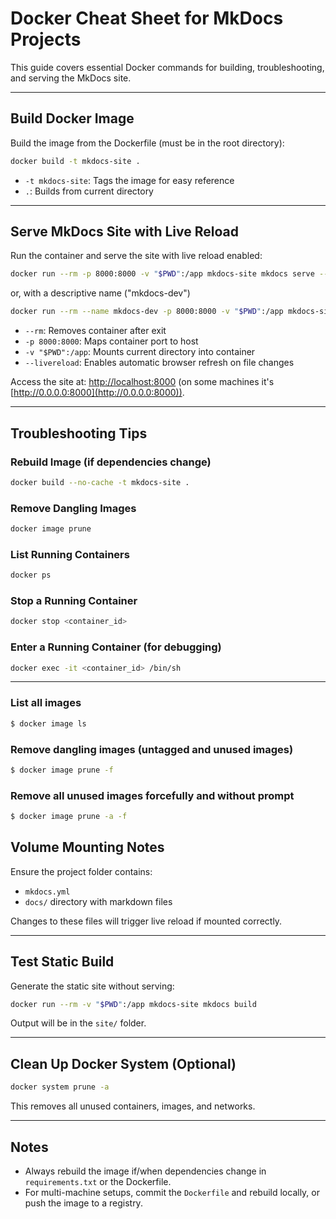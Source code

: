 # Docker Cheat Sheet for MkDocs Projects

This guide covers essential Docker commands for building, troubleshooting, and serving the MkDocs site.

---

## Build Docker Image

Build the image from the Dockerfile (must be in the root directory):

```bash
docker build -t mkdocs-site .
```

- `-t mkdocs-site`: Tags the image for easy reference
- `.`: Builds from current directory

---

## Serve MkDocs Site with Live Reload

Run the container and serve the site with live reload enabled:

```bash
docker run --rm -p 8000:8000 -v "$PWD":/app mkdocs-site mkdocs serve --dev-addr=0.0.0.0:8000 --livereload
```
or, with a descriptive name ("mkdocs-dev") 

```bash
docker run --rm --name mkdocs-dev -p 8000:8000 -v "$PWD":/app mkdocs-site mkdocs serve --dev-addr=0.0.0.0:8000 --livereload
```

- `--rm`: Removes container after exit  
- `-p 8000:8000`: Maps container port to host  
- `-v "$PWD":/app`: Mounts current directory into container  
- `--livereload`: Enables automatic browser refresh on file changes  

Access the site at: [http://localhost:8000](http://localhost:8000) (on some machines it's [http://0.0.0.0:8000](http://0.0.0.0:8000)).

---

## Troubleshooting Tips

### Rebuild Image (if dependencies change)

```bash
docker build --no-cache -t mkdocs-site .
```

### Remove Dangling Images

```bash
docker image prune
```

### List Running Containers

```bash
docker ps
```

### Stop a Running Container

```bash
docker stop <container_id>
```

### Enter a Running Container (for debugging)

```bash
docker exec -it <container_id> /bin/sh
```
---------------------------------

### List all images

```bash
$ docker image ls
```
### Remove dangling images (untagged and unused images)

```bash
$ docker image prune -f
```
### Remove all unused images forcefully and without prompt

```bash
$ docker image prune -a -f
```
## Volume Mounting Notes

Ensure the project folder contains:
- `mkdocs.yml`
- `docs/` directory with markdown files

Changes to these files will trigger live reload if mounted correctly.

---

## Test Static Build

Generate the static site without serving:

```bash
docker run --rm -v "$PWD":/app mkdocs-site mkdocs build
```

Output will be in the `site/` folder.

---

## Clean Up Docker System (Optional)

```bash
docker system prune -a
```

This removes all unused containers, images, and networks.

---

## Notes

- Always rebuild the image if/when dependencies change in `requirements.txt` or the Dockerfile.
- For multi-machine setups, commit the `Dockerfile` and rebuild locally, or push the image to a registry.
